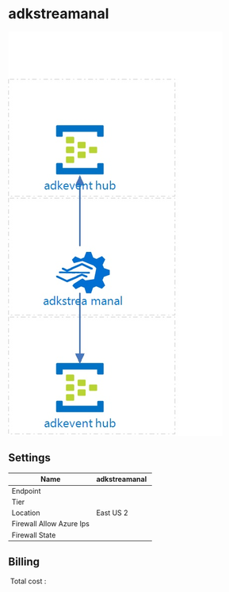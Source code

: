 # adkstreamanal
![Cloudockit](../assets/6bce5b95b1044d08aa1605cb09d4b6e7.jpg) 
## Settings


| Name | adkstreamanal  |
| --- | --- |
| Endpoint |   |
| Tier |   |
| Location | East US 2  |
| Firewall Allow Azure Ips |   |
| Firewall State |   |

## Billing
 Total cost : 
